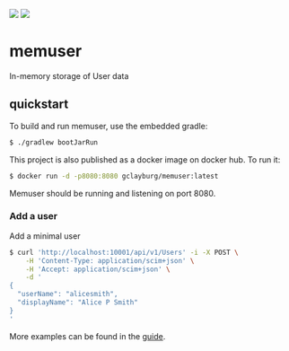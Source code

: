 [![](https://images.microbadger.com/badges/version/gclayburg/memuser.svg)](https://microbadger.com/images/gclayburg/memuser "Get your own version badge on microbadger.com") [![](https://images.microbadger.com/badges/image/gclayburg/memuser.svg)](https://microbadger.com/images/gclayburg/memuser "Get your own image badge on microbadger.com")

# memuser
In-memory storage of User data

## quickstart

To build and run memuser, use the embedded gradle:

```bash
$ ./gradlew bootJarRun
```

This project is also published as a docker image on docker hub.  To run it:

```bash
$ docker run -d -p8080:8080 gclayburg/memuser:latest
```

Memuser should be running and listening on port 8080.

### Add a user

Add a minimal user
```bash
$ curl 'http://localhost:10001/api/v1/Users' -i -X POST \
    -H 'Content-Type: application/scim+json' \
    -H 'Accept: application/scim+json' \
    -d '
{
  "userName": "alicesmith",
  "displayName": "Alice P Smith"
}
'
```

More examples can be found in the [guide](https://gclayburg.github.io/memuser/).


